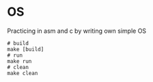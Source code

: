 # OS

Practicing in asm and c by writing own simple OS

```
# build
make [build]
# run
make run
# clean
make clean
```
